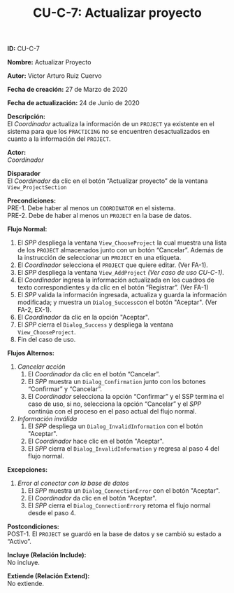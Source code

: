 ﻿--- 
layout: page 
title: "CU-C-7: Actualizar proyecto" 
permalink: /design-specification/uc-descriptions/coordinator/cu-c-7/ 
hide_hero: true 
---
**ID:** CU-C-7

**Nombre:** Actualizar Proyecto  

**Autor:** Victor Arturo Ruiz Cuervo  

**Fecha de creación:** 27 de Marzo de 2020  

**Fecha de actualización:** 24 de Junio de 2020  

**Descripción:**  
El *Coordinador* actualiza la información de un `PROJECT` ya existente en el sistema para que los `PRACTICING` no se encuentren desactualizados en cuanto a la información del `PROJECT`.   

**Actor:**  
*Coordinador*  

**Disparador**  
El *Coordinador* da clic en el botón “Actualizar proyecto” de la ventana `View_ProjectSection`  

**Precondiciones:**  
PRE-1. Debe haber al menos un `COORDINATOR` en el sistema.    
PRE-2. Debe de haber al menos un `PROJECT` en la base de datos.    

**Flujo Normal:**    
  1. El *SPP* despliega la ventana `View_ChooseProject` la cual muestra una lista de los `PROJECT` almacenados junto con un botón “Cancelar”. Además de la instrucción de seleccionar un `PROJECT` en una etiqueta.
  2. El *Coordinador* selecciona el `PROJECT` que quiere editar. (Ver FA-1). 
  3. El *SPP* despliega la ventana `View_AddProject` *(Ver caso de uso CU-C-1)*. 
  4. El *Coordinador* ingresa la información actualizada en los cuadros de texto correspondientes y da clic en el botón “Registrar”. (Ver FA-1) 
  5. El *SPP* valida la información ingresada, actualiza y guarda la información modificada; y muestra un `Dialog_Success`con el botón "Aceptar". (Ver FA-2, EX-1).
  6. El *Coordinador* da clic en la opción "Aceptar".
  7. El *SPP* cierra el `Dialog_Success` y despliega la ventana `View_ChooseProject`.
8.	Fin del caso de uso.

**Flujos Alternos:**  
  1. *Cancelar acción*
	  1. El *Coordinador* da clic en el botón “Cancelar”.
	  2. El *SPP* muestra un `Dialog_Confirmation` junto con los botones “Confirmar” y “Cancelar”. 
	  3. El *Coordinador* selecciona la opción “Confirmar” y el SSP termina el caso de uso, si no, selecciona la opción “Cancelar” y el *SPP* continúa con el proceso en el paso actual del flujo normal.
  2. *Información inválida*
	  1. El *SPP* despliega un `Dialog_InvalidInformation` con el botón "Aceptar".
	  2. El *Coordinador* hace clic en el botón "Aceptar".
	  3. El *SPP* cierra el `Dialog_InvalidInformation` y regresa al paso 4 del flujo normal.

**Excepciones:**  
  1. *Error al conectar con la base de datos*
	   1. El *SPP* muestra un `Dialog_ConnectionError` con el botón "Aceptar". 
	   2. El *Coordinador* da clic en el botón “Aceptar".
	   3. El *SPP* cierra el `Dialog_ConnectionError`y retoma el flujo normal desde el paso 4. 

**Postcondiciones:**  
POST-1. El `PROJECT` se guardó en la base de datos y se cambió su estado a “Activo”.   

**Incluye (Relación Include):**  
No incluye.  

**Extiende (Relación Extend):**  
No extiende.  
